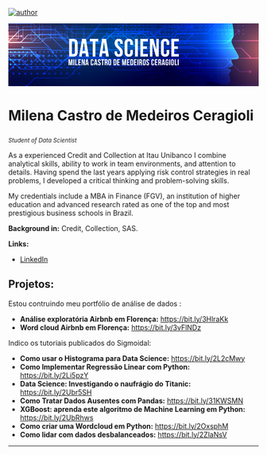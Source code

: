 [![author](https://img.shields.io/badge/author-milenacm-blue.svg)](https://www.linkedin.com/in/milena-ceragioli/)
<p align="center">
  <img src="BannerGithub Datascientis.png" >
</p>

# Milena Castro de Medeiros Ceragioli
<sub>*Student of Data Scientist* </sub>

As a experienced Credit and Collection at Itau Unibanco I combine analytical skills, ability to work in team environments, and attention to details. Having spend the last years applying risk control strategies in real problems, I developed a critical thinking and problem-solving skills.

My credentials include a MBA in Finance (FGV), an institution of higher education and advanced research rated as one of the top and most prestigious business schools in Brazil.

**Background in:** Credit, Collection, SAS.

**Links:**
* [LinkedIn](https://www.linkedin.com/in/milena-ceragioli/)


## Projetos:
Estou contruindo meu portfólio de análise de dados :
* **Análise exploratória Airbnb em Florença:** https://bit.ly/3HlraKk
* **Word cloud Airbnb em Florença:** https://bit.ly/3vFlNDz


Indico os tutoriais publicados do Sigmoidal:
* **Como usar o Histograma para Data Science:** https://bit.ly/2L2cMwy
* **Como Implementar Regressão Linear com Python:** https://bit.ly/2Li5pzY
* **Data Science: Investigando o naufrágio do Titanic:** https://bit.ly/2Ubr5SH
* **Como Tratar Dados Ausentes com Pandas:** https://bit.ly/31KWSMN
* **XGBoost: aprenda este algoritmo de Machine Learning em Python:** https://bit.ly/2UbRhws
* **Como criar uma Wordcloud em Python:** https://bit.ly/2OxsphM
* **Como lidar com dados desbalanceados:** https://bit.ly/2ZlaNsV

---





